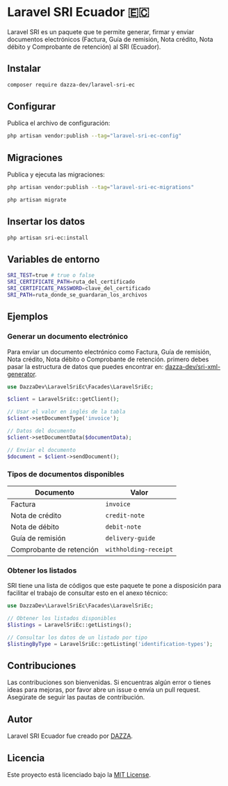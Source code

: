 # Laravel SRI Ecuador 🇪🇨

Laravel SRI es un paquete que te permite generar, firmar y enviar documentos electrónicos (Factura, Guía de remisión, Nota crédito, Nota débito y Comprobante de retención) al SRI (Ecuador).

## Instalar

```bash
composer require dazza-dev/laravel-sri-ec
```

## Configurar

Publica el archivo de configuración:

```bash
php artisan vendor:publish --tag="laravel-sri-ec-config"
```

## Migraciones

Publica y ejecuta las migraciones:

```bash
php artisan vendor:publish --tag="laravel-sri-ec-migrations"
```

```bash
php artisan migrate
```

## Insertar los datos

```bash
php artisan sri-ec:install
```

## Variables de entorno

```bash
SRI_TEST=true # true o false
SRI_CERTIFICATE_PATH=ruta_del_certificado
SRI_CERTIFICATE_PASSWORD=clave_del_certificado
SRI_PATH=ruta_donde_se_guardaran_los_archivos
```

## Ejemplos

### Generar un documento electrónico

Para enviar un documento electrónico como Factura, Guía de remisión, Nota crédito, Nota débito o Comprobante de retención. primero debes pasar la estructura de datos que puedes encontrar en: [dazza-dev/sri-xml-generator](https://github.com/dazza-dev/sri-xml-generator).

```php
use DazzaDev\LaravelSriEc\Facades\LaravelSriEc;

$client = LaravelSriEc::getClient();

// Usar el valor en inglés de la tabla
$client->setDocumentType('invoice');

// Datos del documento
$client->setDocumentData($documentData);

// Enviar el documento
$document = $client->sendDocument();
```

### Tipos de documentos disponibles

| Documento                | Valor                 |
| ------------------------ | --------------------- |
| Factura                  | `invoice`             |
| Nota de crédito          | `credit-note`         |
| Nota de débito           | `debit-note`          |
| Guía de remisión         | `delivery-guide`      |
| Comprobante de retención | `withholding-receipt` |

### Obtener los listados

SRI tiene una lista de códigos que este paquete te pone a disposición para facilitar el trabajo de consultar esto en el anexo técnico:

```php
use DazzaDev\LaravelSriEc\Facades\LaravelSriEc;

// Obtener los listados disponibles
$listings = LaravelSriEc::getListings();

// Consultar los datos de un listado por tipo
$listingByType = LaravelSriEc::getListing('identification-types');
```

## Contribuciones

Las contribuciones son bienvenidas. Si encuentras algún error o tienes ideas para mejoras, por favor abre un issue o envía un pull request. Asegúrate de seguir las pautas de contribución.

## Autor

Laravel SRI Ecuador fue creado por [DAZZA](https://github.com/dazza-dev).

## Licencia

Este proyecto está licenciado bajo la [MIT License](https://opensource.org/licenses/MIT).
